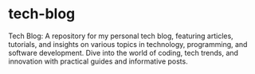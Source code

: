 # tech-blog
Tech Blog: A repository for my personal tech blog, featuring articles, tutorials, and insights on various topics in technology, programming, and software development. Dive into the world of coding, tech trends, and innovation with practical guides and informative posts.

